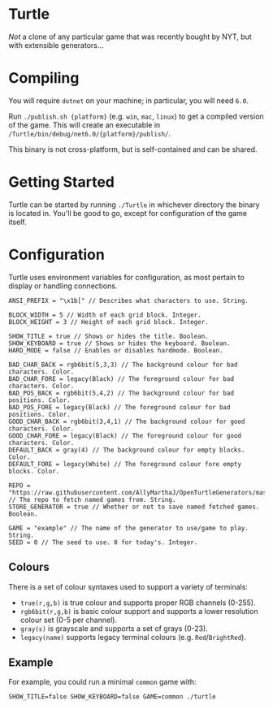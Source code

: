 # Turtle
*Not* a clone of any particular game that was recently bought by NYT, but with extensible generators...

# Compiling
You will require `dotnet` on your machine; in particular, you will need `6.0`.

Run `./publish.sh {platform}` (e.g. `win`, `mac`, `linux`) to get a compiled version of the game. This will create an executable in `/Turtle/bin/debug/net6.0/{platform}/publish/`.

This binary is not cross-platform, but is self-contained and can be shared.

# Getting Started
Turtle can be started by running `./Turtle` in whichever directory the binary is located in. You'll be good to go, except for configuration of the game itself.

# Configuration
Turtle uses environment variables for configuration, as most pertain to display or handling connections.
```
ANSI_PREFIX = "\x1b[" // Describes what characters to use. String.

BLOCK_WIDTH = 5 // Width of each grid block. Integer.
BLOCK_HEIGHT = 3 // Height of each grid block. Integer.

SHOW_TITLE = true // Shows or hides the title. Boolean.
SHOW_KEYBOARD = true // Shows or hides the keyboard. Boolean.
HARD_MODE = false // Enables or disables hardmode. Boolean.

BAD_CHAR_BACK = rgb6bit(5,3,3) // The background colour for bad characters. Color.
BAD_CHAR_FORE = legacy(Black) // The foreground colour for bad characters. Color.
BAD_POS_BACK = rgb6bit(5,4,2) // The background colour for bad positions. Color.
BAD_POS_FORE = legacy(Black) // The foreground colour for bad positions. Color.
GOOD_CHAR_BACK = rgb6bit(3,4,1) // The background colour for good characters. Color.
GOOD_CHAR_FORE = legacy(Black) // The foreground colour for good characters. Color.
DEFAULT_BACK = gray(4) // The background colour for empty blocks. Color.
DEFAULT_FORE = legacy(White) // The foreground colour fore empty blocks. Color.

REPO = "https://raw.githubusercontent.com/AllyMarthaJ/OpenTurtleGenerators/master/generators.json" // The repo to fetch named games from. String.
STORE_GENERATOR = true // Whether or not to save named fetched games. Boolean.

GAME = "example" // The name of the generator to use/game to play. String.
SEED = 0 // The seed to use. 0 for today's. Integer.
```

## Colours
There is a set of colour syntaxes used to support a variety of terminals:
- `true(r,g,b)` is true colour and supports proper RGB channels (0-255).
- `rgb6bit(r,g,b)` is basic colour support and supports a lower resolution colour set (0-5 per channel).
- `gray(s)` is grayscale and supports a set of grays (0-23).
- `legacy(name)` supports legacy terminal colours (e.g. `Red`/`BrightRed`).

## Example
For example, you could run a minimal `common` game with:
```
SHOW_TITLE=false SHOW_KEYBOARD=false GAME=common ./turtle
```
